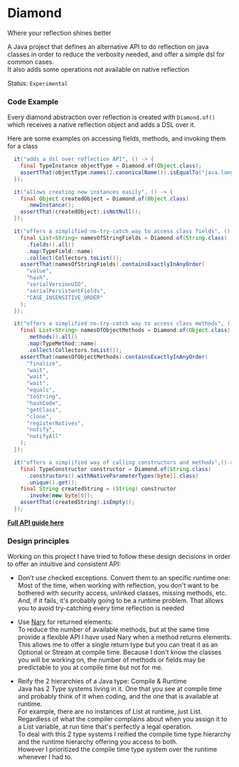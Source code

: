 Diamond
==============
Where your reflection shines better  

A Java project that defines an alternative API to do reflection on java classes 
in order to reduce the verbosity needed, and offer a simple dsl for common cases.   
It also adds some operations not available on native reflection

Status: `Experimental`

### Code Example
Every diamond abstraction over reflection is created with `Diamond.of()` which
receives a native reflection object and adds a DSL over it.

Here are some examples on accessing fields, methods, and invoking them for a class 

```java
  it("adds a dsl over reflection API", () -> {
    final TypeInstance objectType = Diamond.of(Object.class);
    assertThat(objectType.names().canonicalName()).isEqualTo("java.lang.Object");
  });

  it("allows creating new instances easily", () -> {
    final Object createdObject = Diamond.of(Object.class)
      .newInstance();
    assertThat(createdObject).isNotNull();
  });

  it("offers a simplified no-try-catch way to access class fields", () -> {
    final List<String> namesOfStringFields = Diamond.of(String.class)
      .fields().all()
      .map(TypeField::name)
      .collect(Collectors.toList());
    assertThat(namesOfStringFields).containsExactlyInAnyOrder(
      "value",
      "hash",
      "serialVersionUID",
      "serialPersistentFields",
      "CASE_INSENSITIVE_ORDER"
    );
  });

  it("offers a simplified no-try-catch way to access class methods", () -> {
    final List<String> namesOfObjectMethods = Diamond.of(Object.class)
      .methods().all()
      .map(TypeMethod::name)
      .collect(Collectors.toList());
    assertThat(namesOfObjectMethods).containsExactlyInAnyOrder(
      "finalize",
      "wait",
      "wait",
      "wait",
      "equals",
      "toString",
      "hashCode",
      "getClass",
      "clone",
      "registerNatives",
      "notify",
      "notifyAll"
    );
  });

  it("offers a simplified way of calling constructors and methods",()->{
    final TypeConstructor constructor = Diamond.of(String.class)
      .constructors().withNativeParameterTypes(byte[].class)
      .unique().get();
    final String createdString = (String) constructor
      .invoke(new byte[0]);
    assertThat(createdString).isEmpty();
  });
```

**[Full API guide here](wiki/api_guide.md)**

### Design principles
Working on this project I have tried to follow these design decisions in order 
to offer an intuitive and consistent API:

- Don't use checked exceptions. Convert them to an specific runtime one:  
  Most of the time, when working with reflection, you don't want to be bothered 
  with security access, unlinked classes, missing methods, etc. And, if it fails, 
  it's probably going to be a runtime problem. That allows you to avoid try-catching
  every time reflection is needed 
  
- Use [Nary](https://github.com/kfgodel/nary) for returned elements:  
  To reduce the number of available methods, but at the same time provide a
  flexible API I have used Nary when a method returns elements.
  This allows me to offer a single return type but you can treat it as 
  an Optional or Stream at compile time.
  Because I don't know the classes you will be working on, the number of methods
  or fields may be predictable to you at compile time but not for me.
  
- Reify the 2 hierarchies of a Java type: Compile & Runtime  
  Java has 2 Type systems living in it. One that you see at compile time and probably
  think of it when coding, and the one that is available at runtime.  
  For example, there are no instances of List<String> at runtime, just List.
  Regardless of what the compiler complains about when you assign it to a 
  List<Integer> variable, at run time that's perfectly a legal operation.  
  To deal with this 2 type systems I reified the compile time type hierarchy 
  and the runtime hierarchy offering you access to both.  
  However I prioritized the compile time type system over the runtime whenever
  I had to.  
  
  